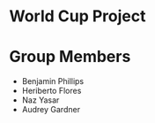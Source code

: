# World Cup Project
# Group Members 
* Benjamin Phillips 
* Heriberto Flores
* Naz Yasar
* Audrey Gardner

